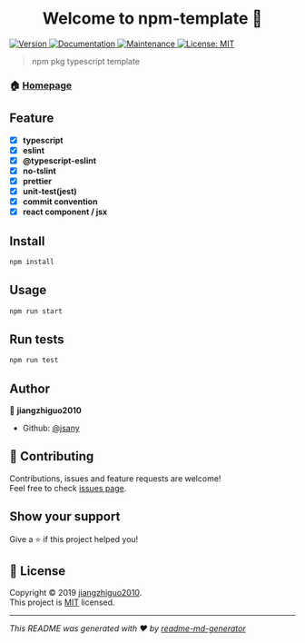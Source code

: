 <h1 align="center">Welcome to npm-template 👋</h1>
<p>
  <a href="https://www.npmjs.com/package/npm-template">
    <img alt="Version" src="https://img.shields.io/npm/v/npm-template.svg">
  </a>
  <a href="https://github.com/jsany/npm-template#readme">
    <img alt="Documentation" src="https://img.shields.io/badge/documentation-yes-brightgreen.svg" target="_blank" />
  </a>
  <a href="https://github.com/jsany/npm-template/graphs/commit-activity">
    <img alt="Maintenance" src="https://img.shields.io/badge/Maintained%3F-yes-green.svg" target="_blank" />
  </a>
  <a href="https://github.com/jsany/npm-template/blob/master/LICENSE">
    <img alt="License: MIT" src="https://img.shields.io/badge/License-MIT-yellow.svg" target="_blank" />
  </a>
</p>

> npm pkg typescript template

### 🏠 [Homepage](https://github.com/jsany/npm-template#readme)

## Feature

- [x] **typescript**
- [x] **eslint**
- [x] **@typescript-eslint**
- [x] **no-tslint**
- [x] **prettier**
- [x] **unit-test(jest)**
- [x] **commit convention**
- [x] **react component / jsx**

## Install

```sh
npm install
```

## Usage

```sh
npm run start
```

## Run tests

```sh
npm run test
```

## Author

👤 **jiangzhiguo2010**

- Github: [@jsany](https://github.com/jsany)

## 🤝 Contributing

Contributions, issues and feature requests are welcome!<br />Feel free to check [issues page](https://github.com/jsany/npm-template/issues).

## Show your support

Give a ⭐️ if this project helped you!

## 📝 License

Copyright © 2019 [jiangzhiguo2010](https://github.com/jsany).<br />
This project is [MIT](https://github.com/jsany/npm-template/blob/master/LICENSE) licensed.

***
_This README was generated with ❤️ by [readme-md-generator](https://github.com/kefranabg/readme-md-generator)_
